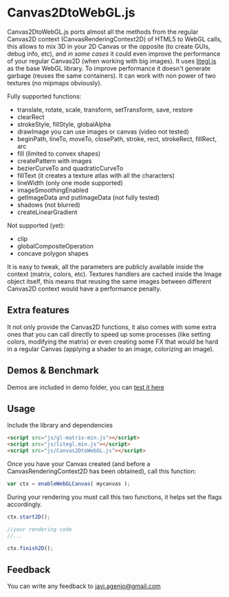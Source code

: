 Canvas2DtoWebGL.js
==================

Canvas2DtoWebGL.js ports almost all the methods from the regular Canvas2D context (CanvasRenderingContext2D) of HTML5 to WebGL calls, this allows to mix 3D in your 2D Canvas or the opposite (to create GUIs, debug info, etc), and *in some cases* it could even improve the performance of your regular Canvas2D (when working with big images).
It uses [litegl.js](https://github.com/jagenjo/litegl.js) as the base WebGL library.
To improve performance it doesn't generate garbage (reuses the same containers). It can work with non power of two textures (no mipmaps obviously).

Fully supported functions:

 * translate, rotate, scale, transform, setTransform, save, restore
 * clearRect
 * strokeStyle, fillStyle, globalAlpha
 * drawImage you can use images or canvas (video not tested)
 * beginPath, lineTo, moveTo, closePath, stroke, rect, strokeRect, fillRect, arc
 * fill (limited to convex shapes)
 * createPattern with images
 * bezierCurveTo and quadraticCurveTo
 * fillText (it creates a texture atlas with all the characters)
 * lineWidth (only one mode supported)
 * imageSmoothingEnabled
 * getImageData and putImageData (not fully tested)
 * shadows (not blurred)
 * createLinearGradient

Not supported (yet):
 * clip
 * globalCompositeOperation
 * concave polygon shapes
  
It is easy to tweak, all the parameters are publicly available inside the context (matrix, colors, etc).
Textures handlers are cached inside the Image object itself, this means that reusing the same images between different Canvas2D context would have a performance penalty.

Extra features
---------------------

It not only provide the Canvas2D functions, it also comes with some extra ones that you can call directly to speed up some processes (like setting colors, modifying the matrix) or even creating some FX that would be hard in a regular Canvas (applying a shader to an image, colorizing an image).


Demos & Benchmark
-----------------
Demos are included in demo folder, you can [test it here](http://tamats.com/projects/canvas2DtoWebGL/demo)

Usage
-----

Include the library and dependencies
```html
<script src="js/gl-matrix-min.js"></script>
<script src="js/litegl.min.js"></script>
<script src="js/Canvas2DtoWebGL.js"></script>
```

Once you have your Canvas created (and before a CanvasRenderingContext2D has been obtained), call this function:
```js
var ctx = enableWebGLCanvas( mycanvas );
```

During your rendering you must call this two functions, it helps set the flags accordingly.
```js
ctx.start2D();

//your rendering code
//...

ctx.finish2D();
```

Feedback
--------

You can write any feedback to javi.agenjo@gmail.com
